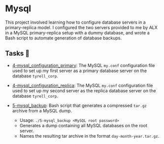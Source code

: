 # Mysql

This project involved learning how to configure database servers in a
primary-replica model. I configured the two servers provided to me by
ALX in a MySQL primary-replica setup with a dummy database,
and wrote a Bash script to automate generation of database backups.

## Tasks :page_with_curl:

- [4-mysql_configuration_primary](./4-mysql_configuration_primary): The MySQL
  `my.conf` configuration file used to set up my first server as a primary database
  server on the database `tyrell_corp`.

- [4-mysql_configuration_replica](./4-mysql_configuration_replica): The MySQL
  `my.conf` configuration file used to set up my second server as the replica
  database server on the database `tyrell_corp`.

- [5-mysql_backup](./5-mysql_backup): Bash script that generates a compressed
  `tar.gz` archive from a MySQL dump.
  - Usage: `./5-mysql_backup <MySQL root password>`
  - Generates a dump containing all MySQL databases on the root server.
  - Names the resulting tar archive in the format `day-month-year.tar.gz`.
